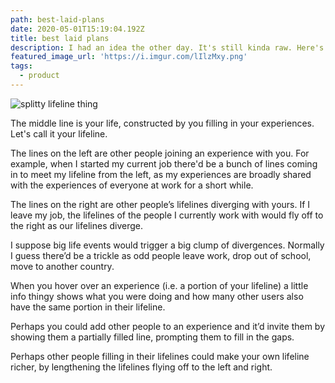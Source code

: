 ```yaml
---
path: best-laid-plans
date: 2020-05-01T15:19:04.192Z
title: best laid plans
description: I had an idea the other day. It's still kinda raw. Here's some musings.
featured_image_url: 'https://i.imgur.com/lIlzMxy.png'
tags:
  - product
---
```

![splitty lifeline thing](https://i.imgur.com/lIlzMxy.png)

The middle line is your life, constructed by you filling in your experiences. Let's call it your lifeline.

The lines on the left are other people joining an experience with you. For example, when I started my current job there'd be a bunch of lines coming in to meet my lifeline from the left, as my experiences are broadly shared with the experiences of everyone at work for a short while.

The lines on the right are other people’s lifelines diverging with yours. If I leave my job, the lifelines of the people I currently work with would fly off to the right as our lifelines diverge. 

I suppose big life events would trigger a big clump of divergences. Normally I guess there’d be a trickle as odd people leave work, drop out of school, move to another country.

When you hover over an experience (i.e. a portion of your lifeline) a little info thingy shows what you were doing and how many other users also have the same portion in their lifeline. 

Perhaps you could add other people to an experience and it’d invite them by showing them a partially filled line, prompting them to fill in the gaps.

Perhaps other people filling in their lifelines could make your own lifeline richer, by lengthening the lifelines flying off to the left and right.
